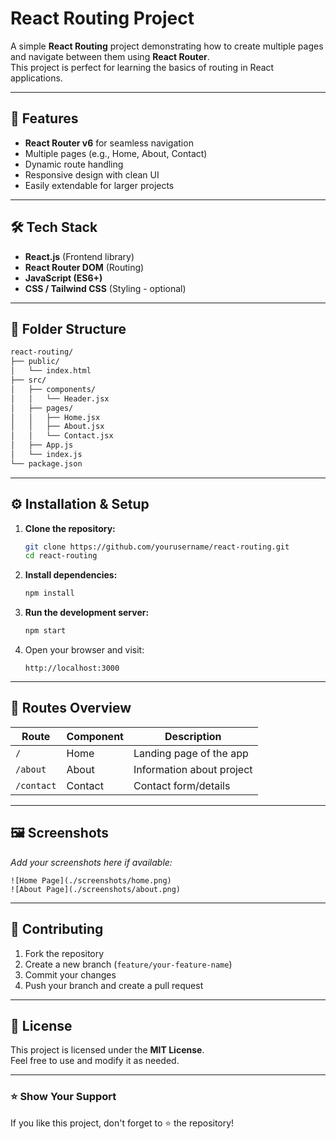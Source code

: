 
# React Routing Project

A simple **React Routing** project demonstrating how to create multiple pages and navigate between them using **React Router**.  
This project is perfect for learning the basics of routing in React applications.

---

## 🚀 Features
- **React Router v6** for seamless navigation
- Multiple pages (e.g., Home, About, Contact)
- Dynamic route handling
- Responsive design with clean UI
- Easily extendable for larger projects

---

## 🛠️ Tech Stack
- **React.js** (Frontend library)
- **React Router DOM** (Routing)
- **JavaScript (ES6+)**
- **CSS / Tailwind CSS** (Styling - optional)

---

## 📂 Folder Structure
```bash
react-routing/
├── public/
│   └── index.html
├── src/
│   ├── components/
│   │   └── Header.jsx
│   ├── pages/
│   │   ├── Home.jsx
│   │   ├── About.jsx
│   │   └── Contact.jsx
│   ├── App.js
│   └── index.js
└── package.json
```

---

## ⚙️ Installation & Setup

1. **Clone the repository:**
   ```bash
   git clone https://github.com/yourusername/react-routing.git
   cd react-routing
   ```

2. **Install dependencies:**
   ```bash
   npm install
   ```

3. **Run the development server:**
   ```bash
   npm start
   ```

4. Open your browser and visit:  
   ```
   http://localhost:3000
   ```

---

## 🔗 Routes Overview
| Route       | Component   | Description                |
|-------------|------------|----------------------------|
| `/`         | Home       | Landing page of the app    |
| `/about`    | About      | Information about project  |
| `/contact`  | Contact    | Contact form/details       |

---

## 🖼️ Screenshots
_Add your screenshots here if available:_
```
![Home Page](./screenshots/home.png)
![About Page](./screenshots/about.png)
```

---

## 🤝 Contributing
1. Fork the repository  
2. Create a new branch (`feature/your-feature-name`)  
3. Commit your changes  
4. Push your branch and create a pull request  

---

## 📜 License
This project is licensed under the **MIT License**.  
Feel free to use and modify it as needed.

---

### ⭐ Show Your Support
If you like this project, don't forget to ⭐ the repository!
